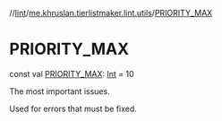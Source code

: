 //[lint](../../index.md)/[me.khruslan.tierlistmaker.lint.utils](index.md)/[PRIORITY_MAX](-p-r-i-o-r-i-t-y_-m-a-x.md)

# PRIORITY_MAX

const val [PRIORITY_MAX](-p-r-i-o-r-i-t-y_-m-a-x.md): [Int](https://kotlinlang.org/api/latest/jvm/stdlib/kotlin/-int/index.html) = 10

The most important issues.

Used for errors that must be fixed.
